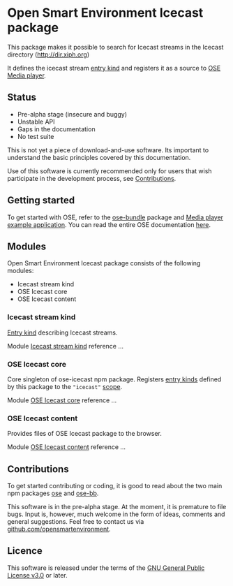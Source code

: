 # Open Smart Environment Icecast package

This package makes it possible to search for Icecast streams in the
Icecast directory (http://dir.xiph.org)

It defines the icecast stream [entry kind](http://opensmartenvironment.github.io/doc/classes/ose.lib.kind.html) and registers it as a
source to [OSE Media player](http://opensmartenvironment.github.io/doc/modules/media.html).

## Status
- Pre-alpha stage (insecure and buggy)
- Unstable API
- Gaps in the documentation
- No test suite

This is not yet a piece of download-and-use software. Its important
to understand the basic principles covered by this documentation.

Use of this software is currently recommended only for users that
wish participate in the development process, see
[Contributions](#contributions).

## Getting started
To get started with OSE, refer to the [ose-bundle](http://opensmartenvironment.github.io/doc/modules/bundle.html) package and
[Media player example application](http://opensmartenvironment.github.io/doc/modules/bundle.media.html). You can read the entire OSE
documentation [here]( http://opensmartenvironment.github.io/doc).

## Modules
Open Smart Environment Icecast package consists of the following modules:
- Icecast stream kind
- OSE Icecast core
- OSE Icecast content

### Icecast stream kind
[Entry kind](http://opensmartenvironment.github.io/doc/classes/ose.lib.kind.html) describing Icecast streams.

Module [Icecast stream kind](http://opensmartenvironment.github.io/doc/classes/icecast.lib.stream.html) reference ... 

### OSE Icecast core
Core singleton of ose-icecast npm package. Registers [entry kinds](http://opensmartenvironment.github.io/doc/classes/ose.lib.kind.html)
defined by this package to the `"icecast"` [scope](http://opensmartenvironment.github.io/doc/classes/ose.lib.scope.html).

Module [OSE Icecast core](http://opensmartenvironment.github.io/doc/classes/icecast.lib.html) reference ... 

### OSE Icecast content
Provides files of OSE Icecast package to the browser.

Module [OSE Icecast content](http://opensmartenvironment.github.io/doc/classes/icecast.content.html) reference ... 

## <a name="contributions"></a>Contributions
To get started contributing or coding, it is good to read about the
two main npm packages [ose](http://opensmartenvironment.github.io/doc/modules/ose.html) and [ose-bb](http://opensmartenvironment.github.io/doc/modules/bb.html).

This software is in the pre-alpha stage. At the moment, it is
premature to file bugs. Input is, however, much welcome in the form
of ideas, comments and general suggestions.  Feel free to contact
us via
[github.com/opensmartenvironment](https://github.com/opensmartenvironment).

## Licence
This software is released under the terms of the [GNU General
Public License v3.0](http://www.gnu.org/copyleft/gpl.html) or
later.
